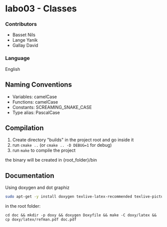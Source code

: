 # labo03 - Classes

### Contributors
* Basset Nils
* Lange Yanik
* Gallay David

### Language
English

## Naming Conventions
* Variables: camelCase
* Functions: camelCase
* Constants: SCREAMING_SNAKE_CASE
* Type alias: PascalCase

## Compilation

1. Create directory "builds" in the project root and go inside it
2. run `cmake ..` (or `cmake .. -D DEBUG=1` for debug)
3. run `make` to compile the project

the binary will be created in {root_folder}/bin



## Documentation

Using doxygen and dot graphiz

```bash
sudo apt-get -y install doxygen texlive-latex-recommended texlive-pictures texlive-latex-extra
```

in the root folder:

```
cd doc && mkdir -p doxy && doxygen Doxyfile && make -C doxy/latex && cp doxy/latex/refman.pdf doc.pdf
```

